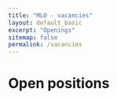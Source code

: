```yaml
---
title: "MLO - vacancies"
layout: default_basic
excerpt: "Openings"
sitemap: false
permalink: /vacancies
---
```


# Open positions
